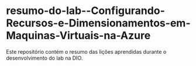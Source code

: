 # resumo-do-lab--Configurando-Recursos-e-Dimensionamentos-em-Maquinas-Virtuais-na-Azure
Este repositório contém o resumo das lições aprendidas durante o desenvolvimento do lab na DIO.
